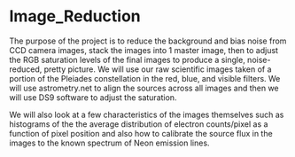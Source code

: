 # Image_Reduction

The purpose of the project is to reduce the background and bias noise from CCD camera images, stack the images into 1 master image, then to adjust the RGB saturation levels of the final images to produce a single, noise-reduced, pretty picture. We will use our raw scientific images taken of a portion of the Pleiades constellation in the red, blue, and visible filters. We will use astrometry.net to align the sources across all images and then we will use DS9 software to adjust the saturation.

We will also look at a few characteristics of the images themselves such as histograms of the the average distribution of electron counts/pixel as a function of pixel position and also how to calibrate the source flux in the images to the known spectrum of Neon emission lines. 
